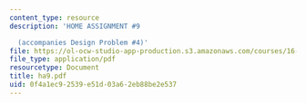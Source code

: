 ```yaml
---
content_type: resource
description: 'HOME ASSIGNMENT #9

  (accompanies Design Problem #4)'
file: https://ol-ocw-studio-app-production.s3.amazonaws.com/courses/16-20-structural-mechanics-fall-2002/0f4a1ec92539e51d03a62eb88be2e537_ha9.pdf
file_type: application/pdf
resourcetype: Document
title: ha9.pdf
uid: 0f4a1ec9-2539-e51d-03a6-2eb88be2e537
---
```

